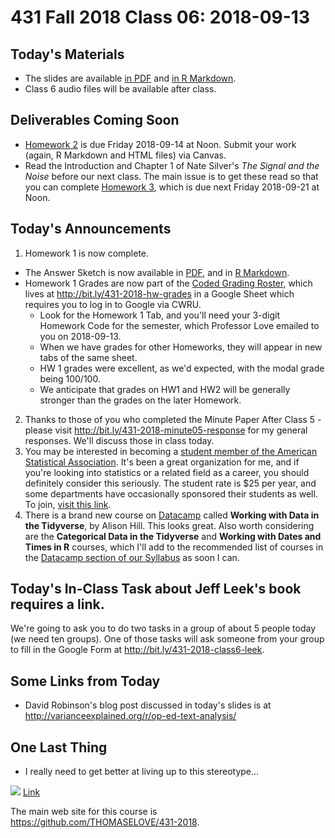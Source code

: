 # 431 Fall 2018 Class 06: 2018-09-13

## Today's Materials

- The slides are available [in PDF](https://github.com/THOMASELOVE/431-2018/blob/master/slides/class06/431_class-06-slides_2018.pdf) and [in R Markdown](https://raw.githubusercontent.com/THOMASELOVE/431-2018/master/slides/class06/431_class-06-slides_2018.Rmd).
- Class 6 audio files will be available after class.

## Deliverables Coming Soon

- [Homework 2](https://github.com/THOMASELOVE/431-2018/tree/master/homework/Homework2) is due Friday 2018-09-14 at Noon. Submit your work (again, R Markdown and HTML files) via Canvas.
- Read the Introduction and Chapter 1 of Nate Silver's *The Signal and the Noise* before our next class. The main issue is to get these read so that you can complete [Homework 3](https://github.com/THOMASELOVE/431-2018/tree/master/homework/Homework3), which is due next Friday 2018-09-21 at Noon.

## Today's Announcements

1. Homework 1 is now complete.
  - The Answer Sketch is now available in [PDF](https://github.com/THOMASELOVE/431-2018/blob/master/homework/Homework1/431-2018-hw1sketch.pdf), and in [R Markdown](https://raw.githubusercontent.com/THOMASELOVE/431-2018/master/homework/Homework1/431-2018-hw1sketch.Rmd).
  - Homework 1 Grades are now part of the [Coded Grading Roster](http://bit.ly/431-2018-hw-grades), which lives at http://bit.ly/431-2018-hw-grades in a Google Sheet which requires you to log in to Google via CWRU. 
     - Look for the Homework 1 Tab, and you'll need your 3-digit Homework Code for the semester, which Professor Love emailed to you on 2018-09-13. 
    - When we have grades for other Homeworks, they will appear in new tabs of the same sheet. 
    - HW 1 grades were excellent, as we'd expected, with the modal grade being 100/100. 
    - We anticipate that grades on HW1 and HW2 will be generally stronger than the grades on the later Homework.
2. Thanks to those of you who completed the Minute Paper After Class 5 - please visit http://bit.ly/431-2018-minute05-response for my general responses. We'll discuss those in class today.
3. You may be interested in becoming a [student member of the American Statistical Association](http://www.amstat.org/asa/education/Statistics-Students.aspx). It's been a great organization for me, and if you're looking into statistics or a related field as a career, you should definitely consider this seriously. The student rate is $25 per year, and some departments have occasionally sponsored their students as well. To join, [visit this link](https://www.amstat.org/ASA/JoinRenew/JoinMemberType.aspx?membertype=IREG&utm_source=informz&utm_medium=email&utm_campaign=asa&_zs=XgXOe1&_zl=gJ095). 
4. There is a brand new course on [Datacamp](https://www.datacamp.com) called **Working with Data in the Tidyverse**, by Alison Hill. This looks great. Also worth considering are the **Categorical Data in the Tidyverse** and **Working with Dates and Times in R** courses, which I'll add to the recommended list of courses in the [Datacamp section of our Syllabus](https://thomaselove.github.io/2018-431-syllabus/datacamp.html) as soon I can.

## Today's In-Class Task about Jeff Leek's book requires a link.

We're going to ask you to do two tasks in a group of about 5 people today (we need ten groups). One of those tasks will ask someone from your group to fill in the Google Form at http://bit.ly/431-2018-class6-leek.

## Some Links from Today

- David Robinson's blog post discussed in today's slides is at http://varianceexplained.org/r/op-ed-text-analysis/

## One Last Thing

- I really need to get better at living up to this stereotype...

![](http://phdcomics.com/comics/archive/phd072508s.gif) [Link](http://phdcomics.com/comics/archive/phd072508s.gif)

The main web site for this course is https://github.com/THOMASELOVE/431-2018.
